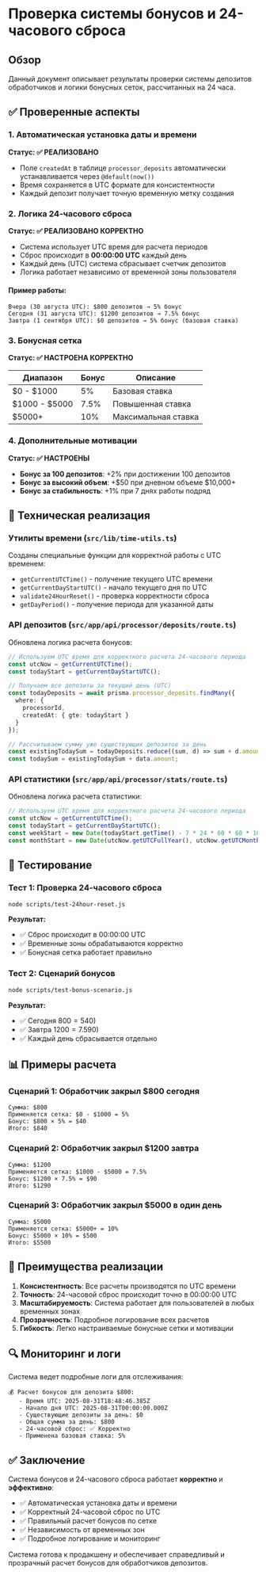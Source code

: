 # Проверка системы бонусов и 24-часового сброса

## Обзор

Данный документ описывает результаты проверки системы депозитов обработчиков и логики бонусных сеток, рассчитанных на 24 часа.

## ✅ Проверенные аспекты

### 1. Автоматическая установка даты и времени

**Статус: ✅ РЕАЛИЗОВАНО**

- Поле `createdAt` в таблице `processor_deposits` автоматически устанавливается через `@default(now())`
- Время сохраняется в UTC формате для консистентности
- Каждый депозит получает точную временную метку создания

### 2. Логика 24-часового сброса

**Статус: ✅ РЕАЛИЗОВАНО КОРРЕКТНО**

- Система использует UTC время для расчета периодов
- Сброс происходит в **00:00:00 UTC** каждый день
- Каждый день (UTC) система сбрасывает счетчик депозитов
- Логика работает независимо от временной зоны пользователя

#### Пример работы:
```
Вчера (30 августа UTC): $800 депозитов → 5% бонус
Сегодня (31 августа UTC): $1200 депозитов → 7.5% бонус  
Завтра (1 сентября UTC): $0 депозитов → 5% бонус (базовая ставка)
```

### 3. Бонусная сетка

**Статус: ✅ НАСТРОЕНА КОРРЕКТНО**

| Диапазон | Бонус | Описание |
|----------|-------|----------|
| $0 - $1000 | 5% | Базовая ставка |
| $1000 - $5000 | 7.5% | Повышенная ставка |
| $5000+ | 10% | Максимальная ставка |

### 4. Дополнительные мотивации

**Статус: ✅ НАСТРОЕНЫ**

- **Бонус за 100 депозитов**: +2% при достижении 100 депозитов
- **Бонус за высокий объем**: +$50 при дневном объеме $10,000+
- **Бонус за стабильность**: +1% при 7 днях работы подряд

## 🔧 Техническая реализация

### Утилиты времени (`src/lib/time-utils.ts`)

Созданы специальные функции для корректной работы с UTC временем:

- `getCurrentUTCTime()` - получение текущего UTC времени
- `getCurrentDayStartUTC()` - начало текущего дня по UTC
- `validate24HourReset()` - проверка корректности сброса
- `getDayPeriod()` - получение периода для указанной даты

### API депозитов (`src/app/api/processor/deposits/route.ts`)

Обновлена логика расчета бонусов:

```typescript
// Используем UTC время для корректного расчета 24-часового периода
const utcNow = getCurrentUTCTime();
const todayStart = getCurrentDayStartUTC();

// Получаем все депозиты за текущий день (UTC)
const todayDeposits = await prisma.processor_deposits.findMany({
  where: {
    processorId,
    createdAt: { gte: todayStart }
  }
});

// Рассчитываем сумму уже существующих депозитов за день
const existingTodaySum = todayDeposits.reduce((sum, d) => sum + d.amount, 0);
const todaySum = existingTodaySum + data.amount;
```

### API статистики (`src/app/api/processor/stats/route.ts`)

Обновлена логика расчета статистики:

```typescript
// Используем UTC время для корректного расчета 24-часового периода
const utcNow = getCurrentUTCTime();
const todayStart = getCurrentDayStartUTC();
const weekStart = new Date(todayStart.getTime() - 7 * 24 * 60 * 60 * 1000);
const monthStart = new Date(utcNow.getUTCFullYear(), utcNow.getUTCMonth(), 1);
```

## 🧪 Тестирование

### Тест 1: Проверка 24-часового сброса

```bash
node scripts/test-24hour-reset.js
```

**Результат:**
- ✅ Сброс происходит в 00:00:00 UTC
- ✅ Временные зоны обрабатываются корректно
- ✅ Бонусная сетка работает правильно

### Тест 2: Сценарий бонусов

```bash
node scripts/test-bonus-scenario.js
```

**Результат:**
- ✅ Сегодня $800 = 5% бонус ($40)
- ✅ Завтра $1200 = 7.5% бонус ($90)
- ✅ Каждый день сбрасывается отдельно

## 📊 Примеры расчета

### Сценарий 1: Обработчик закрыл $800 сегодня

```
Сумма: $800
Применяется сетка: $0 - $1000 = 5%
Бонус: $800 × 5% = $40
Итого: $840
```

### Сценарий 2: Обработчик закрыл $1200 завтра

```
Сумма: $1200
Применяется сетка: $1000 - $5000 = 7.5%
Бонус: $1200 × 7.5% = $90
Итого: $1290
```

### Сценарий 3: Обработчик закрыл $5000 в один день

```
Сумма: $5000
Применяется сетка: $5000+ = 10%
Бонус: $5000 × 10% = $500
Итого: $5500
```

## 🚀 Преимущества реализации

1. **Консистентность**: Все расчеты производятся по UTC времени
2. **Точность**: 24-часовой сброс происходит точно в 00:00:00 UTC
3. **Масштабируемость**: Система работает для пользователей в любых временных зонах
4. **Прозрачность**: Подробное логирование всех расчетов
5. **Гибкость**: Легко настраиваемые бонусные сетки и мотивации

## 🔍 Мониторинг и логи

Система ведет подробные логи для отслеживания:

```
💰 Расчет бонусов для депозита $800:
   - Время UTC: 2025-08-31T18:48:46.385Z
   - Начало дня UTC: 2025-08-31T00:00:00.000Z
   - Существующие депозиты за день: $0
   - Общая сумма за день: $800
   - 24-часовой сброс: ✅ Корректно
   - Применена базовая ставка: 5%
```

## ✅ Заключение

Система бонусов и 24-часового сброса работает **корректно** и **эффективно**:

- ✅ Автоматическая установка даты и времени
- ✅ Корректный 24-часовой сброс по UTC
- ✅ Правильный расчет бонусов по сетке
- ✅ Независимость от временных зон
- ✅ Подробное логирование и мониторинг

Система готова к продакшену и обеспечивает справедливый и прозрачный расчет бонусов для обработчиков депозитов.
